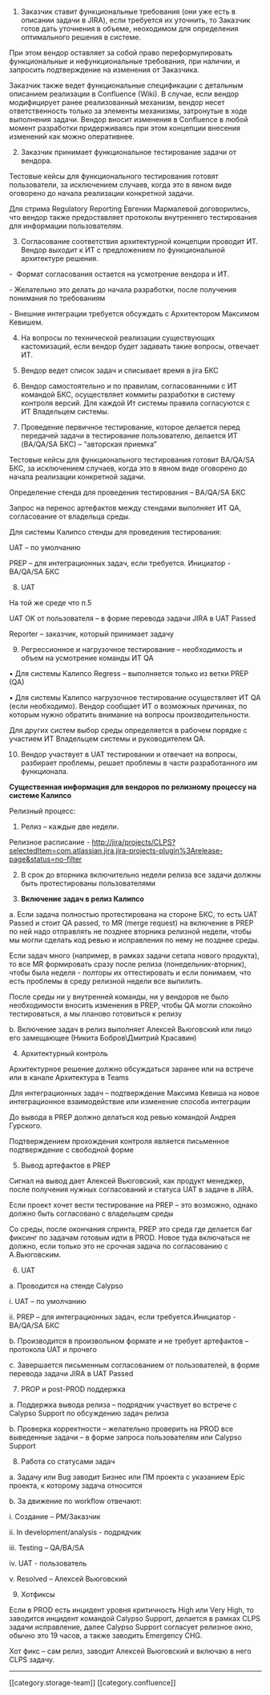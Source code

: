 

1. Заказчик ставит функциональные требования (они уже есть в описании задачи в JIRA), если требуется их уточнить, то Заказчик готов дать уточнения в объеме, неоходимом для определения оптимального решения в системе.

При этом вендор оставляет за собой право переформулировать функциональные и нефункциональные требования, при наличии, и запросить подтверждение на изменения от Заказчика.

Заказчик также ведет функциональные спецификации с детальным описанием реализации в Confluence (Wiki). В случае, если вендор модифицирует ранее реализованный механизм, вендор несет ответственность только за элементы механизмы, затронутые в ходе выполнения задачи. Вендор вносит изменения в Confluence в любой момент разработки придерживаясь при этом концепции внесения изменений как можно оперативнее.

2. Заказчик принимает функциональное тестирование задачи от вендора. 

Тестовые кейсы для функционального тестирования готовят пользователи, за исключением случаев, когда это в явном виде оговорено до начала реализации конкретной задачи.

Для стрима Regulatory Reporting Евгении Мармалевой договорились, что вендор также предоставляет протоколы внутреннего тестирования для информации пользователям.

3. Согласование соответствия архитектурной концепции проводит ИТ. Вендор выходит к ИТ с предложением по функциональной архитектуре решения.

-  Формат согласования остается на усмотрение вендора и ИТ.

- Желательно это делать до начала разработки, после получения понимания по требованиям

- Внешние интеграции требуется обсуждать с Архитектором Максимом Кевишем.

4. На вопросы по технической реализации существующих кастомизаций, если вендор будет задавать такие вопросы, отвечает ИТ.

5. Вендор ведет список задач и списывает время в jira БКС

6. Вендор самостоятельно и по правилам, согласованными с ИТ командой БКС, осуществляет коммиты разработки в систему контроля версий. Для каждой Ит системы правила согласуются с ИТ Владельцем системы.

7. Проведение первичное тестирование, которое делается перед передачей задачи в тестирование пользователю, делается ИТ (BA/QA/SA БКС) – “авторская приемка”

Тестовые кейсы для функционального тестирования готовит BA/QA/SA БКС, за исключением случаев, когда это в явном виде оговорено до начала реализации конкретной задачи.

Определение стенда для проведения тестирования – BA/QA/SA БКС

Запрос на перенос артефактов между стендами выполняет ИТ QA, согласование от владельца среды. 

Для системы Калипсо стенды для проведения тестирования:

UAT – по умолчанию

PREP – для интеграционных задач, если требуется. Инициатор - BA/QA/SA БКС

8. UAT

На той же среде что п.5

UAT OK от пользователя – в форме перевода задачи JIRA в UAT Passed

Reporter – заказчик, который принимает задачу

9. Регрессионное и нагрузочное тестирование – необходимость и объем на усмотрение команды ИТ QA

• Для системы Калипсо Regress – выполняется только из ветки PREP (QA)

• Для системы Калипсо нагрузочное тестирование осуществляет ИТ QA (если необходимо). Вендор сообщает ИТ о возможных причинах, по которым нужно обратить внимание на вопросы производительности.

Для других систем выбор среды определяется в рабочем порядке с участием ИТ Владельцем системы и руководителем QA.

10. Вендор участвует в UAT тестировании и отвечает на вопросы, разбирает проблемы, решает проблемы в части разработанного им функционала.



 **Существенная информация для вендоров по релизному процессу на системе Калипсо** 

Релизный процесс:

1. Релиз – каждые две недели. 

Релизное расписание - [http://jira/projects/CLPS?selectedItem=com.atlassian.jira.jira-projects-plugin%3Arelease-page&status=no-filter](http://jira/projects/CLPS?selectedItem=com.atlassian.jira.jira-projects-plugin%3Arelease-page&status=no-filter)

2. В срок до вторника включительно недели релиза все задачи должны быть протестированы пользователями

3.  **Включение задач в релиз Калипсо** 

a. Если задача полностью протестирована на стороне БКС, то есть UAT Passed и стоит QA passed, то MR (merge request) на включение в PREP по ней надо отправлять не позднее вторника релизной недели, чтобы мы могли сделать код ревью и исправления по нему не позднее среды.

Если задач много (например, в рамках задачи сетапа нового продукта), то все MR формировать сразу после релиза (понедельник-вторник), чтобы была неделя - полторы их оттестировать и если понимаем, что есть проблемы в среду релизной недели все выпилить.

После среды ни у внутренней команды, ни у вендоров не было необходимости вносить изменения в PREP, чтобы QA могли спокойно тестироваться, а мы планово готовиться к релизу

b. Включение задач в релиз выполняет Алексей Вьюговский или лицо его замещающее (Никита Бобров\Дмитрий Красавин)

4. Архитектурный контроль

Архитектурное решение должно обсуждаться заранее или на встрече или в канале Архитектура в Teams

Для интеграционных задач – подтверждение Максима Кевиша на новое интеграционное взаимодействие или изменение способа интеграции

До вывода в PREP должно делаться код ревью командой Андрея Гурского. 

Подтверждением прохождения контроля является письменное подтверждение с свободной форме

5. Вывод артефактов в PREP

Сигнал на вывод дает Алексей Вьюговский, как продукт менеджер, после получения нужных согласований и статуса UAT в задаче в JIRA. 

Если проект хочет вести тестирование на PREP – это возможно, однако должно быть согласовано с владельцем среды

Со среды, после окончания спринта, PREP это среда где делается баг фиксинг по задачам готовым идти в PROD. Новое туда включаться не должно, если только это не срочная задача по согласованию с А.Вьюговским.

6. UAT

a. Проводится на стенде Calypso

i. UAT – по умолчанию

ii. PREP – для интеграционных задач, если требуется.Инициатор - BA/QA/SA БКС

b. Производится в произвольном формате и не требует артефактов – протокола UAT и прочего

c. Завершается письменным согласованием от пользователей, в форме перевода задачи JIRA в UAT Passed

7. PROP и post-PROD поддержка

a. Поддержка вывода релиза – подрядчик участвует во встрече с Calypso Support по обсуждению задач релиза

b. Проверка корректности – желательно проверить на PROD все выведенные задачи – в форме запроса пользователям или Calypso Support

8. Работа со статусами задач

a. Задачу или Bug заводит Бизнес или ПМ проекта с указанием Epic проекта, к которому задача относится

b. За движение по workflow отвечают:

i. Создание – РМ/Заказчик

ii. In development/analysis - подрядчик

iii. Testing – QA/BA/SA

iv. UAT - пользователь

v. Resolved – Алексей Вьюговский

9. Хотфиксы

Если в PROD есть инцидент уровня критичность High или Very High, то заводится инцидент командой Calypso Support, делается в рамках CLPS задачи исправление, далее Calypso Support согласует релизное окно, обычно это 19 часов, а также заводить Emergency CHG.

Хот фикс – сам релиз, заводит Алексей Вьюговский и включаю в него CLPS задачу.





*****

[[category.storage-team]] 
[[category.confluence]] 
